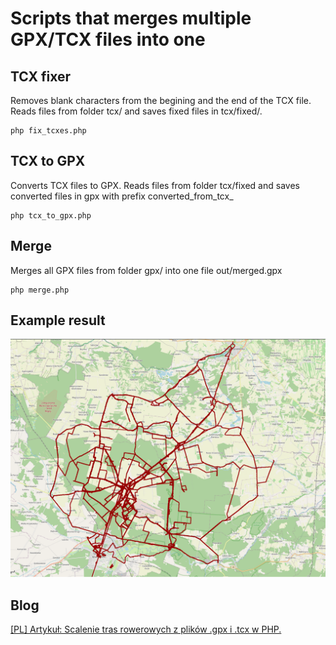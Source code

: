 # Scripts that merges multiple GPX/TCX files into one

## TCX fixer
Removes blank characters from the begining and the end of the TCX file.
Reads files from folder tcx/ and saves fixed files in tcx/fixed/.
```shell
php fix_tcxes.php
```


## TCX to GPX
Converts TCX files to GPX.
Reads files from folder tcx/fixed and saves converted files in gpx with prefix converted_from_tcx_
```shell
php tcx_to_gpx.php
```

## Merge
Merges all GPX files from folder gpx/ into one file out/merged.gpx
```shell
php merge.php
```

## Example result

![Merged tracks](screenshot/output.png)

## Blog

[[PL] Artykuł: Scalenie tras rowerowych z plików .gpx i .tcx w PHP.](https://programisty-dzien-powszedni.pl/scalenie-tras-rowerowych-z-plikow-gpx-i-tcx-w-php/)
